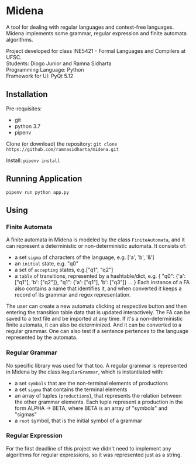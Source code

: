# Midena

A tool for dealing with regular languages and context-free languages. Midena implements some grammar, regular expression and finite automata algorithms.

Project developed for class INE5421 - Formal Languages and Compilers at UFSC.  
Students: Diogo Junior and Ramna Sidharta  
Programming Language: Python  
Framework for UI: PyQt 5.12

## Installation

Pre-requisites:
- git
- python 3.7
- pipenv

Clone (or download) the repository:
```git clone https://github.com/ramnasidharta/midena.git```

Install:
```pipenv install```

## Running Application

```pipenv run python app.py```

## Using

### Finite Automata

A finite automata in Midena is modeled by the class `FiniteAutomata`,
and it can represent a deterministic or non-deterministic automata.
It consists of:
* a set `sigma` of characters of the language, e.g. ['a', 'b', '&']
* an `initial` state, e.g. "q0"
* a set of `accepting` states, e.g.["q1", "q2"]
* a `table` of transitions, represented by a hashtable/dict,
    e.g. {
            "q0": {'a': ["q1"], 'b': ["q2"]},
            "q1": {'a': ["q1"], 'b': ["q3"]}
            ...
         }
Each instance of a FA also contains a name that identifies it,
and when converted it keeps a record of its grammar and regex representation.

The user can create a new automata clicking at respective button and then entering
the transition table data that is updated interactively.
The FA can be saved to a text file and be imported at any time.
If it's a non-deterministic finite automata, it can also be determinized. And it can
be converted to a regular grammar.
One can also test if a sentence pertences to the language represented by the automata.


### Regular Grammar

No specific library was used for that too. A regular grammar is represented in
Midena by the class `RegularGrammar`, which is instantiated with:
* a set `symbols` that are the non-terminal elements of productions
* a set `sigma` that contains the terminal elements
* an array of tuples (`productions`), that represents the relation between the
other grammar elements. Each tuple represent a production in the form ALPHA -> BETA,
where BETA is an array of "symbols" and "sigmas"
* a `root` symbol, that is the initial symbol of a grammar


### Regular Expression

For the first deadline of this project we didn't need to implement any algorithms for regular expressions,
so it was represented just as a string.
